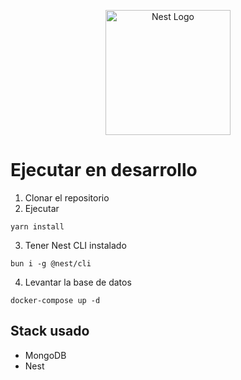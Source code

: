 <p align="center">
  <a href="http://nestjs.com/" target="blank"><img src="https://nestjs.com/img/logo-small.svg" width="200" alt="Nest Logo" /></a>
</p>

#
# Ejecutar en desarrollo

1. Clonar el repositorio
2. Ejecutar
 ```
 yarn install
 ```
3. Tener Nest CLI instalado
 ```
bun i -g @nest/cli
 ```
4. Levantar la base de datos
```
docker-compose up -d
```

## Stack usado 
* MongoDB
* Nest
